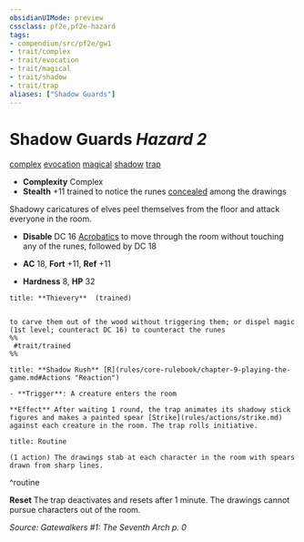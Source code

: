 ```yaml
---
obsidianUIMode: preview
cssclass: pf2e,pf2e-hazard
tags:
- compendium/src/pf2e/gw1
- trait/complex
- trait/evocation
- trait/magical
- trait/shadow
- trait/trap
aliases: ["Shadow Guards"]
---
```

# Shadow Guards *Hazard 2*  
[complex](rules/traits/complex.md "Complex Hazard Trait")  [evocation](rules/traits/evocation.md "Evocation School Trait")  [magical](rules/traits/magical.md "Magical Item Trait")  [shadow](rules/traits/shadow.md "Shadow General Trait")  [trap](rules/traits/trap.md "Trap Hazard Trait")  

- **Complexity** Complex
- **Stealth** +11 trained to notice the runes [concealed](rules/conditions.md#Concealed) among the drawings  

Shadowy caricatures of elves peel themselves from the floor and attack everyone in the room.

- **Disable** DC 16 [Acrobatics](compendium/skills.md#Acrobatics) to move through the room without touching any of the runes, followed by DC 18  

- **AC** 18, **Fort** +11, **Ref** +11
- **Hardness** 8, **HP** 32

```ad-embed-ability
title: **Thievery**  (trained)


to carve them out of the wood without triggering them; or dispel magic (1st level; counteract DC 16) to counteract the runes  
%%
 #trait/trained 
%%
```
```ad-embed-ability
title: **Shadow Rush** [R](rules/core-rulebook/chapter-9-playing-the-game.md#Actions "Reaction")

- **Trigger**: A creature enters the room

**Effect** After waiting 1 round, the trap animates its shadowy stick figures and makes a painted spear [Strike](rules/actions/strike.md) against each creature in the room. The trap rolls initiative.
```

```ad-pf2-summary
title: Routine

(1 action) The drawings stab at each character in the room with spears drawn from sharp lines.
```
^routine

**Reset** The trap deactivates and resets after 1 minute. The drawings cannot pursue characters out of the room.  

*Source: Gatewalkers #1: The Seventh Arch p. 0*